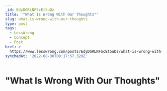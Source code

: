 ```yaml
---
_id: EdyDGRLNFScEt5uDz
title: '"What Is Wrong With Our Thoughts"'
slug: what-is-wrong-with-our-thoughts
type: post
tags:
  - LessWrong
  - Concept
  - Post
href: >-
  https://www.lesswrong.com/posts/EdyDGRLNFScEt5uDz/what-is-wrong-with-our-thoughts
synchedAt: '2022-08-30T08:17:57.320Z'
---
```

# "What Is Wrong With Our Thoughts"


